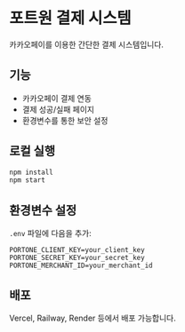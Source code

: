 # 포트원 결제 시스템

카카오페이를 이용한 간단한 결제 시스템입니다.

## 기능
- 카카오페이 결제 연동
- 결제 성공/실패 페이지
- 환경변수를 통한 보안 설정

## 로컬 실행
```bash
npm install
npm start
```

## 환경변수 설정
`.env` 파일에 다음을 추가:
```
PORTONE_CLIENT_KEY=your_client_key
PORTONE_SECRET_KEY=your_secret_key  
PORTONE_MERCHANT_ID=your_merchant_id
```

## 배포
Vercel, Railway, Render 등에서 배포 가능합니다.